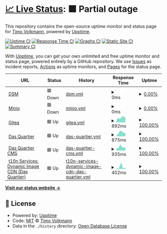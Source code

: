 # [📈 Live Status](https://moximoti.github.io/upptime): <!--live status--> **🟧 Partial outage**

This repository contains the open-source uptime monitor and status page for [Timo Volkmann](https://moximoti.github.io/upptime), powered by [Upptime](https://github.com/upptime/upptime).

[![Uptime CI](https://github.com/moximoti/upptime/workflows/Uptime%20CI/badge.svg)](https://github.com/moximoti/upptime/actions?query=workflow%3A%22Uptime+CI%22)
[![Response Time CI](https://github.com/moximoti/upptime/workflows/Response%20Time%20CI/badge.svg)](https://github.com/moximoti/upptime/actions?query=workflow%3A%22Response+Time+CI%22)
[![Graphs CI](https://github.com/moximoti/upptime/workflows/Graphs%20CI/badge.svg)](https://github.com/moximoti/upptime/actions?query=workflow%3A%22Graphs+CI%22)
[![Static Site CI](https://github.com/moximoti/upptime/workflows/Static%20Site%20CI/badge.svg)](https://github.com/moximoti/upptime/actions?query=workflow%3A%22Static+Site+CI%22)
[![Summary CI](https://github.com/moximoti/upptime/workflows/Summary%20CI/badge.svg)](https://github.com/moximoti/upptime/actions?query=workflow%3A%22Summary+CI%22)

With [Upptime](https://upptime.js.org), you can get your own unlimited and free uptime monitor and status page, powered entirely by a GitHub repository. We use [Issues](https://github.com/moximoti/upptime/issues) as incident reports, [Actions](https://github.com/moximoti/upptime/actions) as uptime monitors, and [Pages](https://moximoti.github.io/upptime) for the status page.

<!--start: status pages-->
<!-- This summary is generated by Upptime (https://github.com/upptime/upptime) -->
<!-- Do not edit this manually, your changes will be overwritten -->
<!-- prettier-ignore -->
| URL | Status | History | Response Time | Uptime |
| --- | ------ | ------- | ------------- | ------ |
| <img alt="" src="https://icons.duckduckgo.com/ip3/dsm.timovolkmann.de.ico" height="13"> [DSM](https://dsm.timovolkmann.de) | 🟥 Down | [dsm.yml](https://github.com/moximoti/upptime/commits/HEAD/history/dsm.yml) | <details><summary><img alt="Response time graph" src="./graphs/dsm/response-time-week.png" height="20"> 0ms</summary><br><a href="https://moximoti.github.io/upptime/history/dsm"><img alt="Response time 1520" src="https://img.shields.io/endpoint?url=https%3A%2F%2Fraw.githubusercontent.com%2Fmoximoti%2Fupptime%2FHEAD%2Fapi%2Fdsm%2Fresponse-time.json"></a><br><a href="https://moximoti.github.io/upptime/history/dsm"><img alt="24-hour response time 0" src="https://img.shields.io/endpoint?url=https%3A%2F%2Fraw.githubusercontent.com%2Fmoximoti%2Fupptime%2FHEAD%2Fapi%2Fdsm%2Fresponse-time-day.json"></a><br><a href="https://moximoti.github.io/upptime/history/dsm"><img alt="7-day response time 0" src="https://img.shields.io/endpoint?url=https%3A%2F%2Fraw.githubusercontent.com%2Fmoximoti%2Fupptime%2FHEAD%2Fapi%2Fdsm%2Fresponse-time-week.json"></a><br><a href="https://moximoti.github.io/upptime/history/dsm"><img alt="30-day response time 0" src="https://img.shields.io/endpoint?url=https%3A%2F%2Fraw.githubusercontent.com%2Fmoximoti%2Fupptime%2FHEAD%2Fapi%2Fdsm%2Fresponse-time-month.json"></a><br><a href="https://moximoti.github.io/upptime/history/dsm"><img alt="1-year response time 0" src="https://img.shields.io/endpoint?url=https%3A%2F%2Fraw.githubusercontent.com%2Fmoximoti%2Fupptime%2FHEAD%2Fapi%2Fdsm%2Fresponse-time-year.json"></a></details> | <details><summary><a href="https://moximoti.github.io/upptime/history/dsm">0.00%</a></summary><a href="https://moximoti.github.io/upptime/history/dsm"><img alt="All-time uptime 20.53%" src="https://img.shields.io/endpoint?url=https%3A%2F%2Fraw.githubusercontent.com%2Fmoximoti%2Fupptime%2FHEAD%2Fapi%2Fdsm%2Fuptime.json"></a><br><a href="https://moximoti.github.io/upptime/history/dsm"><img alt="24-hour uptime 0.00%" src="https://img.shields.io/endpoint?url=https%3A%2F%2Fraw.githubusercontent.com%2Fmoximoti%2Fupptime%2FHEAD%2Fapi%2Fdsm%2Fuptime-day.json"></a><br><a href="https://moximoti.github.io/upptime/history/dsm"><img alt="7-day uptime 0.00%" src="https://img.shields.io/endpoint?url=https%3A%2F%2Fraw.githubusercontent.com%2Fmoximoti%2Fupptime%2FHEAD%2Fapi%2Fdsm%2Fuptime-week.json"></a><br><a href="https://moximoti.github.io/upptime/history/dsm"><img alt="30-day uptime 1.38%" src="https://img.shields.io/endpoint?url=https%3A%2F%2Fraw.githubusercontent.com%2Fmoximoti%2Fupptime%2FHEAD%2Fapi%2Fdsm%2Fuptime-month.json"></a><br><a href="https://moximoti.github.io/upptime/history/dsm"><img alt="1-year uptime 0.00%" src="https://img.shields.io/endpoint?url=https%3A%2F%2Fraw.githubusercontent.com%2Fmoximoti%2Fupptime%2FHEAD%2Fapi%2Fdsm%2Fuptime-year.json"></a></details>
| <img alt="" src="https://icons.duckduckgo.com/ip3/minio.timovolkmann.de.ico" height="13"> [Minio](https://minio.timovolkmann.de/minio/health/live) | 🟥 Down | [minio.yml](https://github.com/moximoti/upptime/commits/HEAD/history/minio.yml) | <details><summary><img alt="Response time graph" src="./graphs/minio/response-time-week.png" height="20"> 0ms</summary><br><a href="https://moximoti.github.io/upptime/history/minio"><img alt="Response time 904" src="https://img.shields.io/endpoint?url=https%3A%2F%2Fraw.githubusercontent.com%2Fmoximoti%2Fupptime%2FHEAD%2Fapi%2Fminio%2Fresponse-time.json"></a><br><a href="https://moximoti.github.io/upptime/history/minio"><img alt="24-hour response time 0" src="https://img.shields.io/endpoint?url=https%3A%2F%2Fraw.githubusercontent.com%2Fmoximoti%2Fupptime%2FHEAD%2Fapi%2Fminio%2Fresponse-time-day.json"></a><br><a href="https://moximoti.github.io/upptime/history/minio"><img alt="7-day response time 0" src="https://img.shields.io/endpoint?url=https%3A%2F%2Fraw.githubusercontent.com%2Fmoximoti%2Fupptime%2FHEAD%2Fapi%2Fminio%2Fresponse-time-week.json"></a><br><a href="https://moximoti.github.io/upptime/history/minio"><img alt="30-day response time 0" src="https://img.shields.io/endpoint?url=https%3A%2F%2Fraw.githubusercontent.com%2Fmoximoti%2Fupptime%2FHEAD%2Fapi%2Fminio%2Fresponse-time-month.json"></a><br><a href="https://moximoti.github.io/upptime/history/minio"><img alt="1-year response time 0" src="https://img.shields.io/endpoint?url=https%3A%2F%2Fraw.githubusercontent.com%2Fmoximoti%2Fupptime%2FHEAD%2Fapi%2Fminio%2Fresponse-time-year.json"></a></details> | <details><summary><a href="https://moximoti.github.io/upptime/history/minio">0.00%</a></summary><a href="https://moximoti.github.io/upptime/history/minio"><img alt="All-time uptime 22.95%" src="https://img.shields.io/endpoint?url=https%3A%2F%2Fraw.githubusercontent.com%2Fmoximoti%2Fupptime%2FHEAD%2Fapi%2Fminio%2Fuptime.json"></a><br><a href="https://moximoti.github.io/upptime/history/minio"><img alt="24-hour uptime 0.00%" src="https://img.shields.io/endpoint?url=https%3A%2F%2Fraw.githubusercontent.com%2Fmoximoti%2Fupptime%2FHEAD%2Fapi%2Fminio%2Fuptime-day.json"></a><br><a href="https://moximoti.github.io/upptime/history/minio"><img alt="7-day uptime 0.00%" src="https://img.shields.io/endpoint?url=https%3A%2F%2Fraw.githubusercontent.com%2Fmoximoti%2Fupptime%2FHEAD%2Fapi%2Fminio%2Fuptime-week.json"></a><br><a href="https://moximoti.github.io/upptime/history/minio"><img alt="30-day uptime 1.38%" src="https://img.shields.io/endpoint?url=https%3A%2F%2Fraw.githubusercontent.com%2Fmoximoti%2Fupptime%2FHEAD%2Fapi%2Fminio%2Fuptime-month.json"></a><br><a href="https://moximoti.github.io/upptime/history/minio"><img alt="1-year uptime 0.00%" src="https://img.shields.io/endpoint?url=https%3A%2F%2Fraw.githubusercontent.com%2Fmoximoti%2Fupptime%2FHEAD%2Fapi%2Fminio%2Fuptime-year.json"></a></details>
| <img alt="" src="https://icons.duckduckgo.com/ip3/git.timovolkmann.de.ico" height="13"> [Gitea](https://git.timovolkmann.de) | 🟩 Up | [gitea.yml](https://github.com/moximoti/upptime/commits/HEAD/history/gitea.yml) | <details><summary><img alt="Response time graph" src="./graphs/gitea/response-time-week.png" height="20"> 892ms</summary><br><a href="https://moximoti.github.io/upptime/history/gitea"><img alt="Response time 833" src="https://img.shields.io/endpoint?url=https%3A%2F%2Fraw.githubusercontent.com%2Fmoximoti%2Fupptime%2FHEAD%2Fapi%2Fgitea%2Fresponse-time.json"></a><br><a href="https://moximoti.github.io/upptime/history/gitea"><img alt="24-hour response time 847" src="https://img.shields.io/endpoint?url=https%3A%2F%2Fraw.githubusercontent.com%2Fmoximoti%2Fupptime%2FHEAD%2Fapi%2Fgitea%2Fresponse-time-day.json"></a><br><a href="https://moximoti.github.io/upptime/history/gitea"><img alt="7-day response time 892" src="https://img.shields.io/endpoint?url=https%3A%2F%2Fraw.githubusercontent.com%2Fmoximoti%2Fupptime%2FHEAD%2Fapi%2Fgitea%2Fresponse-time-week.json"></a><br><a href="https://moximoti.github.io/upptime/history/gitea"><img alt="30-day response time 888" src="https://img.shields.io/endpoint?url=https%3A%2F%2Fraw.githubusercontent.com%2Fmoximoti%2Fupptime%2FHEAD%2Fapi%2Fgitea%2Fresponse-time-month.json"></a><br><a href="https://moximoti.github.io/upptime/history/gitea"><img alt="1-year response time 788" src="https://img.shields.io/endpoint?url=https%3A%2F%2Fraw.githubusercontent.com%2Fmoximoti%2Fupptime%2FHEAD%2Fapi%2Fgitea%2Fresponse-time-year.json"></a></details> | <details><summary><a href="https://moximoti.github.io/upptime/history/gitea">100.00%</a></summary><a href="https://moximoti.github.io/upptime/history/gitea"><img alt="All-time uptime 99.52%" src="https://img.shields.io/endpoint?url=https%3A%2F%2Fraw.githubusercontent.com%2Fmoximoti%2Fupptime%2FHEAD%2Fapi%2Fgitea%2Fuptime.json"></a><br><a href="https://moximoti.github.io/upptime/history/gitea"><img alt="24-hour uptime 100.00%" src="https://img.shields.io/endpoint?url=https%3A%2F%2Fraw.githubusercontent.com%2Fmoximoti%2Fupptime%2FHEAD%2Fapi%2Fgitea%2Fuptime-day.json"></a><br><a href="https://moximoti.github.io/upptime/history/gitea"><img alt="7-day uptime 100.00%" src="https://img.shields.io/endpoint?url=https%3A%2F%2Fraw.githubusercontent.com%2Fmoximoti%2Fupptime%2FHEAD%2Fapi%2Fgitea%2Fuptime-week.json"></a><br><a href="https://moximoti.github.io/upptime/history/gitea"><img alt="30-day uptime 100.00%" src="https://img.shields.io/endpoint?url=https%3A%2F%2Fraw.githubusercontent.com%2Fmoximoti%2Fupptime%2FHEAD%2Fapi%2Fgitea%2Fuptime-month.json"></a><br><a href="https://moximoti.github.io/upptime/history/gitea"><img alt="1-year uptime 100.00%" src="https://img.shields.io/endpoint?url=https%3A%2F%2Fraw.githubusercontent.com%2Fmoximoti%2Fupptime%2FHEAD%2Fapi%2Fgitea%2Fuptime-year.json"></a></details>
| <img alt="" src="https://icons.duckduckgo.com/ip3/dasquartier.org.ico" height="13"> [Das Quartier](https://dasquartier.org) | 🟩 Up | [das-quartier.yml](https://github.com/moximoti/upptime/commits/HEAD/history/das-quartier.yml) | <details><summary><img alt="Response time graph" src="./graphs/das-quartier/response-time-week.png" height="20"> 875ms</summary><br><a href="https://moximoti.github.io/upptime/history/das-quartier"><img alt="Response time 980" src="https://img.shields.io/endpoint?url=https%3A%2F%2Fraw.githubusercontent.com%2Fmoximoti%2Fupptime%2FHEAD%2Fapi%2Fdas-quartier%2Fresponse-time.json"></a><br><a href="https://moximoti.github.io/upptime/history/das-quartier"><img alt="24-hour response time 910" src="https://img.shields.io/endpoint?url=https%3A%2F%2Fraw.githubusercontent.com%2Fmoximoti%2Fupptime%2FHEAD%2Fapi%2Fdas-quartier%2Fresponse-time-day.json"></a><br><a href="https://moximoti.github.io/upptime/history/das-quartier"><img alt="7-day response time 875" src="https://img.shields.io/endpoint?url=https%3A%2F%2Fraw.githubusercontent.com%2Fmoximoti%2Fupptime%2FHEAD%2Fapi%2Fdas-quartier%2Fresponse-time-week.json"></a><br><a href="https://moximoti.github.io/upptime/history/das-quartier"><img alt="30-day response time 834" src="https://img.shields.io/endpoint?url=https%3A%2F%2Fraw.githubusercontent.com%2Fmoximoti%2Fupptime%2FHEAD%2Fapi%2Fdas-quartier%2Fresponse-time-month.json"></a><br><a href="https://moximoti.github.io/upptime/history/das-quartier"><img alt="1-year response time 920" src="https://img.shields.io/endpoint?url=https%3A%2F%2Fraw.githubusercontent.com%2Fmoximoti%2Fupptime%2FHEAD%2Fapi%2Fdas-quartier%2Fresponse-time-year.json"></a></details> | <details><summary><a href="https://moximoti.github.io/upptime/history/das-quartier">100.00%</a></summary><a href="https://moximoti.github.io/upptime/history/das-quartier"><img alt="All-time uptime 99.97%" src="https://img.shields.io/endpoint?url=https%3A%2F%2Fraw.githubusercontent.com%2Fmoximoti%2Fupptime%2FHEAD%2Fapi%2Fdas-quartier%2Fuptime.json"></a><br><a href="https://moximoti.github.io/upptime/history/das-quartier"><img alt="24-hour uptime 100.00%" src="https://img.shields.io/endpoint?url=https%3A%2F%2Fraw.githubusercontent.com%2Fmoximoti%2Fupptime%2FHEAD%2Fapi%2Fdas-quartier%2Fuptime-day.json"></a><br><a href="https://moximoti.github.io/upptime/history/das-quartier"><img alt="7-day uptime 100.00%" src="https://img.shields.io/endpoint?url=https%3A%2F%2Fraw.githubusercontent.com%2Fmoximoti%2Fupptime%2FHEAD%2Fapi%2Fdas-quartier%2Fuptime-week.json"></a><br><a href="https://moximoti.github.io/upptime/history/das-quartier"><img alt="30-day uptime 100.00%" src="https://img.shields.io/endpoint?url=https%3A%2F%2Fraw.githubusercontent.com%2Fmoximoti%2Fupptime%2FHEAD%2Fapi%2Fdas-quartier%2Fuptime-month.json"></a><br><a href="https://moximoti.github.io/upptime/history/das-quartier"><img alt="1-year uptime 99.98%" src="https://img.shields.io/endpoint?url=https%3A%2F%2Fraw.githubusercontent.com%2Fmoximoti%2Fupptime%2FHEAD%2Fapi%2Fdas-quartier%2Fuptime-year.json"></a></details>
| <img alt="" src="https://icons.duckduckgo.com/ip3/cms.dasquartier.org.ico" height="13"> [Das Quartier CMS](https://cms.dasquartier.org) | 🟩 Up | [das-quartier-cms.yml](https://github.com/moximoti/upptime/commits/HEAD/history/das-quartier-cms.yml) | <details><summary><img alt="Response time graph" src="./graphs/das-quartier-cms/response-time-week.png" height="20"> 935ms</summary><br><a href="https://moximoti.github.io/upptime/history/das-quartier-cms"><img alt="Response time 882" src="https://img.shields.io/endpoint?url=https%3A%2F%2Fraw.githubusercontent.com%2Fmoximoti%2Fupptime%2FHEAD%2Fapi%2Fdas-quartier-cms%2Fresponse-time.json"></a><br><a href="https://moximoti.github.io/upptime/history/das-quartier-cms"><img alt="24-hour response time 882" src="https://img.shields.io/endpoint?url=https%3A%2F%2Fraw.githubusercontent.com%2Fmoximoti%2Fupptime%2FHEAD%2Fapi%2Fdas-quartier-cms%2Fresponse-time-day.json"></a><br><a href="https://moximoti.github.io/upptime/history/das-quartier-cms"><img alt="7-day response time 935" src="https://img.shields.io/endpoint?url=https%3A%2F%2Fraw.githubusercontent.com%2Fmoximoti%2Fupptime%2FHEAD%2Fapi%2Fdas-quartier-cms%2Fresponse-time-week.json"></a><br><a href="https://moximoti.github.io/upptime/history/das-quartier-cms"><img alt="30-day response time 950" src="https://img.shields.io/endpoint?url=https%3A%2F%2Fraw.githubusercontent.com%2Fmoximoti%2Fupptime%2FHEAD%2Fapi%2Fdas-quartier-cms%2Fresponse-time-month.json"></a><br><a href="https://moximoti.github.io/upptime/history/das-quartier-cms"><img alt="1-year response time 880" src="https://img.shields.io/endpoint?url=https%3A%2F%2Fraw.githubusercontent.com%2Fmoximoti%2Fupptime%2FHEAD%2Fapi%2Fdas-quartier-cms%2Fresponse-time-year.json"></a></details> | <details><summary><a href="https://moximoti.github.io/upptime/history/das-quartier-cms">100.00%</a></summary><a href="https://moximoti.github.io/upptime/history/das-quartier-cms"><img alt="All-time uptime 99.97%" src="https://img.shields.io/endpoint?url=https%3A%2F%2Fraw.githubusercontent.com%2Fmoximoti%2Fupptime%2FHEAD%2Fapi%2Fdas-quartier-cms%2Fuptime.json"></a><br><a href="https://moximoti.github.io/upptime/history/das-quartier-cms"><img alt="24-hour uptime 100.00%" src="https://img.shields.io/endpoint?url=https%3A%2F%2Fraw.githubusercontent.com%2Fmoximoti%2Fupptime%2FHEAD%2Fapi%2Fdas-quartier-cms%2Fuptime-day.json"></a><br><a href="https://moximoti.github.io/upptime/history/das-quartier-cms"><img alt="7-day uptime 100.00%" src="https://img.shields.io/endpoint?url=https%3A%2F%2Fraw.githubusercontent.com%2Fmoximoti%2Fupptime%2FHEAD%2Fapi%2Fdas-quartier-cms%2Fuptime-week.json"></a><br><a href="https://moximoti.github.io/upptime/history/das-quartier-cms"><img alt="30-day uptime 100.00%" src="https://img.shields.io/endpoint?url=https%3A%2F%2Fraw.githubusercontent.com%2Fmoximoti%2Fupptime%2FHEAD%2Fapi%2Fdas-quartier-cms%2Fuptime-month.json"></a><br><a href="https://moximoti.github.io/upptime/history/das-quartier-cms"><img alt="1-year uptime 99.98%" src="https://img.shields.io/endpoint?url=https%3A%2F%2Fraw.githubusercontent.com%2Fmoximoti%2Fupptime%2FHEAD%2Fapi%2Fdas-quartier-cms%2Fuptime-year.json"></a></details>
| <img alt="" src="https://icons.duckduckgo.com/ip3/dq-images.t10n.de.ico" height="13"> [t10n Services: Dynamic Image CDN (Das Quartier)](https://dq-images.t10n.de) | 🟩 Up | [t10n-services-dynamic-image-cdn-das-quartier.yml](https://github.com/moximoti/upptime/commits/HEAD/history/t10n-services-dynamic-image-cdn-das-quartier.yml) | <details><summary><img alt="Response time graph" src="./graphs/t10n-services-dynamic-image-cdn-das-quartier/response-time-week.png" height="20"> 402ms</summary><br><a href="https://moximoti.github.io/upptime/history/t10n-services-dynamic-image-cdn-das-quartier"><img alt="Response time 193" src="https://img.shields.io/endpoint?url=https%3A%2F%2Fraw.githubusercontent.com%2Fmoximoti%2Fupptime%2FHEAD%2Fapi%2Ft10n-services-dynamic-image-cdn-das-quartier%2Fresponse-time.json"></a><br><a href="https://moximoti.github.io/upptime/history/t10n-services-dynamic-image-cdn-das-quartier"><img alt="24-hour response time 242" src="https://img.shields.io/endpoint?url=https%3A%2F%2Fraw.githubusercontent.com%2Fmoximoti%2Fupptime%2FHEAD%2Fapi%2Ft10n-services-dynamic-image-cdn-das-quartier%2Fresponse-time-day.json"></a><br><a href="https://moximoti.github.io/upptime/history/t10n-services-dynamic-image-cdn-das-quartier"><img alt="7-day response time 402" src="https://img.shields.io/endpoint?url=https%3A%2F%2Fraw.githubusercontent.com%2Fmoximoti%2Fupptime%2FHEAD%2Fapi%2Ft10n-services-dynamic-image-cdn-das-quartier%2Fresponse-time-week.json"></a><br><a href="https://moximoti.github.io/upptime/history/t10n-services-dynamic-image-cdn-das-quartier"><img alt="30-day response time 229" src="https://img.shields.io/endpoint?url=https%3A%2F%2Fraw.githubusercontent.com%2Fmoximoti%2Fupptime%2FHEAD%2Fapi%2Ft10n-services-dynamic-image-cdn-das-quartier%2Fresponse-time-month.json"></a><br><a href="https://moximoti.github.io/upptime/history/t10n-services-dynamic-image-cdn-das-quartier"><img alt="1-year response time 191" src="https://img.shields.io/endpoint?url=https%3A%2F%2Fraw.githubusercontent.com%2Fmoximoti%2Fupptime%2FHEAD%2Fapi%2Ft10n-services-dynamic-image-cdn-das-quartier%2Fresponse-time-year.json"></a></details> | <details><summary><a href="https://moximoti.github.io/upptime/history/t10n-services-dynamic-image-cdn-das-quartier">100.00%</a></summary><a href="https://moximoti.github.io/upptime/history/t10n-services-dynamic-image-cdn-das-quartier"><img alt="All-time uptime 99.99%" src="https://img.shields.io/endpoint?url=https%3A%2F%2Fraw.githubusercontent.com%2Fmoximoti%2Fupptime%2FHEAD%2Fapi%2Ft10n-services-dynamic-image-cdn-das-quartier%2Fuptime.json"></a><br><a href="https://moximoti.github.io/upptime/history/t10n-services-dynamic-image-cdn-das-quartier"><img alt="24-hour uptime 100.00%" src="https://img.shields.io/endpoint?url=https%3A%2F%2Fraw.githubusercontent.com%2Fmoximoti%2Fupptime%2FHEAD%2Fapi%2Ft10n-services-dynamic-image-cdn-das-quartier%2Fuptime-day.json"></a><br><a href="https://moximoti.github.io/upptime/history/t10n-services-dynamic-image-cdn-das-quartier"><img alt="7-day uptime 100.00%" src="https://img.shields.io/endpoint?url=https%3A%2F%2Fraw.githubusercontent.com%2Fmoximoti%2Fupptime%2FHEAD%2Fapi%2Ft10n-services-dynamic-image-cdn-das-quartier%2Fuptime-week.json"></a><br><a href="https://moximoti.github.io/upptime/history/t10n-services-dynamic-image-cdn-das-quartier"><img alt="30-day uptime 100.00%" src="https://img.shields.io/endpoint?url=https%3A%2F%2Fraw.githubusercontent.com%2Fmoximoti%2Fupptime%2FHEAD%2Fapi%2Ft10n-services-dynamic-image-cdn-das-quartier%2Fuptime-month.json"></a><br><a href="https://moximoti.github.io/upptime/history/t10n-services-dynamic-image-cdn-das-quartier"><img alt="1-year uptime 99.99%" src="https://img.shields.io/endpoint?url=https%3A%2F%2Fraw.githubusercontent.com%2Fmoximoti%2Fupptime%2FHEAD%2Fapi%2Ft10n-services-dynamic-image-cdn-das-quartier%2Fuptime-year.json"></a></details>

<!--end: status pages-->

[**Visit our status website →**](https://moximoti.github.io/upptime)

## 📄 License

- Powered by: [Upptime](https://github.com/upptime/upptime)
- Code: [MIT](./LICENSE) © [Timo Volkmann](https://moximoti.github.io/upptime)
- Data in the `./history` directory: [Open Database License](https://opendatacommons.org/licenses/odbl/1-0/)
